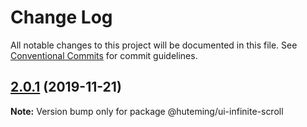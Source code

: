 # Change Log

All notable changes to this project will be documented in this file.
See [Conventional Commits](https://conventionalcommits.org) for commit guidelines.

## [2.0.1](https://github.com/huteming/huteming-ui/compare/@huteming/ui-infinite-scroll@2.0.0...@huteming/ui-infinite-scroll@2.0.1) (2019-11-21)

**Note:** Version bump only for package @huteming/ui-infinite-scroll
